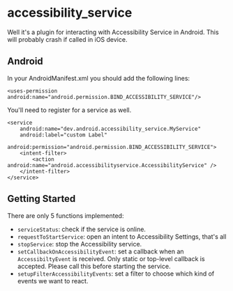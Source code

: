 # accessibility_service

Well it's a plugin for interacting with Accessibility Service in Android. This will probably crash if called in iOS device.

## Android  
In your AndroidManifest.xml you should add the following lines:

```
<uses-permission android:name="android.permission.BIND_ACCESSIBILITY_SERVICE"/>
```
You'll need to register for a service as well.
```
<service
    android:name="dev.android.accessibility_service.MyService"
    android:label="custom Label"
    android:permission="android.permission.BIND_ACCESSIBILITY_SERVICE">
    <intent-filter>
        <action android:name="android.accessibilityservice.AccessibilityService" />
    </intent-filter>
</service>
```

## Getting Started
There are only 5 functions implemented:
- `serviceStatus`: check if the service is online.
- `requestToStartService`: open an intent to Accessibility Settings, that's all
- `stopService`: stop the Accessibility service.
- `setCallbackOnAccessibilityEvent`: set a callback when an `AccessibiltyEvent` is received. Only static or top-level callback is accepted. Please call this before starting the service.
- `setupFilterAccessibilityEvents`: set a filter to choose which kind of events we want to react.

